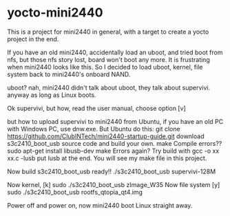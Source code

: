 # yocto-mini2440

This is a project for mini2440 in general, with a target to create a yocto project in the end.

If you have an old mini2440, accidentally load an uboot, and tried boot from nfs, but those nfs story lost, board won't boot any more.
It is frustrating when mini2440 looks like this.
So I decided to load uboot, kernel, file system back to mini2440's onboard NAND.

uboot? nah, mini2440 didn't talk about uboot, they talk about supervivi. anyway as long as Linux boots.

Ok supervivi, but how, read the user manual, choose option [v]

but how to upload supervivi to mini2440 from Ubuntu, if you have an old PC with Windows PC, use dnw.exe.
But Ubuntu do this:
  git clone https://github.com/ClubINTech/mini2440-startup-guide.git
  download s3c2410_boot_usb source code and build your own.
  make
  Compile errors??
  sudo apt-get install libusb-dev
  make
  Errors again?
  Try build with gcc -o xx xx.c -lusb
  put lusb at the end.
  You will see my make file in this project.
 
 Now build s3c2410_boot_usb ready!!
 ./s3c2410_boot_usb supervivi-128M
 
 Now kernel, [k]
 sudo ./s3c2410_boot_usb zImage_W35
 Now file system [y]
 sudo ./s3c2410_boot_usb rootfs_qtopia_qt4.img
 
 Power off and power on, now mini2440 boot Linux straight away.
 
 
  
  
